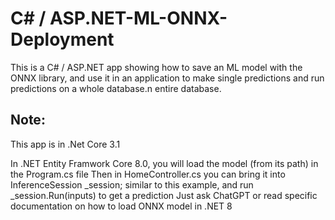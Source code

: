 # C# / ASP.NET-ML-ONNX-Deployment
This is a C# / ASP.NET app showing how to save an ML model with the ONNX library, and use it in an application to make single predictions and run predictions on a whole database.n entire database.

## Note:
This app is in .Net Core 3.1

In .NET Entity Framwork Core 8.0, you will load the model (from its path) in the Program.cs file
Then in HomeController.cs you can bring it into InferenceSession _session; similar to this example, and run _session.Run(inputs) to get a prediction
Just ask ChatGPT or read specific documentation on how to load ONNX model in .NET 8
